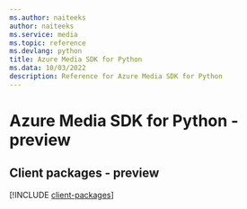 ```yaml
---
ms.author: naiteeks
author: naiteeks
ms.service: media
ms.topic: reference
ms.devlang: python
title: Azure Media SDK for Python
ms.data: 10/03/2022
description: Reference for Azure Media SDK for Python
---
```

# Azure Media SDK for Python - preview

## Client packages - preview
[!INCLUDE [client-packages](media-client-index.md)]